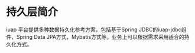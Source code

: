 # 持久层简介

iuap 平台提供多种数据持久化参考方案，包括基于Spring JDBC的iuap-jdbc组件，Spring Data JPA方式，Mybatis方式等。业务上可以根据需求采用适合的持久化方式。
